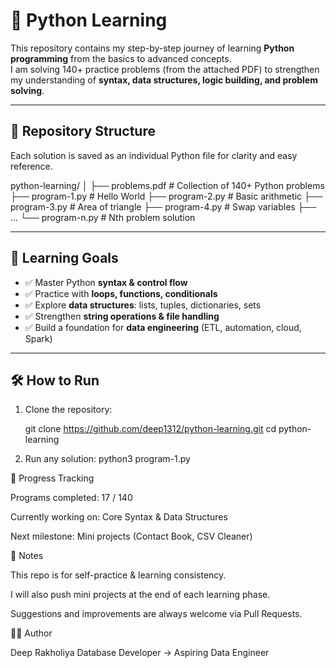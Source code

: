 # 🐍 Python Learning

This repository contains my step-by-step journey of learning **Python programming** from the basics to advanced concepts.  
I am solving 140+ practice problems (from the attached PDF) to strengthen my understanding of **syntax, data structures, logic building, and problem solving**.  

---

## 📂 Repository Structure
Each solution is saved as an individual Python file for clarity and easy reference.

python-learning/
│
├── problems.pdf # Collection of 140+ Python problems
├── program-1.py # Hello World
├── program-2.py # Basic arithmetic
├── program-3.py # Area of triangle
├── program-4.py # Swap variables
├── ...
└── program-n.py # Nth problem solution


---

## 🎯 Learning Goals
- ✅ Master Python **syntax & control flow**
- ✅ Practice with **loops, functions, conditionals**
- ✅ Explore **data structures**: lists, tuples, dictionaries, sets
- ✅ Strengthen **string operations & file handling**
- ✅ Build a foundation for **data engineering** (ETL, automation, cloud, Spark)

---

## 🛠️ How to Run
1. Clone the repository:

   git clone https://github.com/deep1312/python-learning.git
   cd python-learning

2. Run any solution:
    python3 program-1.py

🚀 Progress Tracking

Programs completed: 17 / 140

Currently working on: Core Syntax & Data Structures

Next milestone: Mini projects (Contact Book, CSV Cleaner)

📌 Notes

This repo is for self-practice & learning consistency.

I will also push mini projects at the end of each learning phase.

Suggestions and improvements are always welcome via Pull Requests.

🧑‍💻 Author

Deep Rakholiya
Database Developer → Aspiring Data Engineer